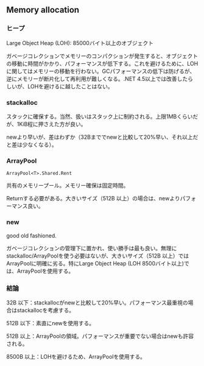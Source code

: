 ## Memory allocation

### ヒープ

Large Object Heap (LOH): 85000バイト以上のオブジェクト

ガベージコレクションでメモリーのコンパクションが発生すると、オブジェクトの移動に時間がかかり、パフォーマンスが低下する。これを避けるために、LOHに関してはメモリーの移動を行わない。GCパフォーマンスの低下は防げるが、逆にメモリーが断片化して再利用が難しくなる。.NET 4.5以上では改善したらしいが、LOHを避けるに越したことはない。



### stackalloc

スタックに確保する。当然、扱いはスタック上に制約される。上限1MBくらいだが、1KiB程に押さえた方が良い。

newより早いが、差はわずか（32Bまででnewと比較して20%早い、それ以上だと差は少なくなる）。

### ArrayPool

`ArrayPool<T>.Shared.Rent`

共有のメモリープール。メモリー確保は固定時間。

Returnする必要がある。大きいサイズ（512B 以上）の場合は、newよりパフォーマンス良い。

### new

good old fashioned.

ガベージコレクションの管理下に置かれ、使い勝手は最も良い。無理にstackalloc/ArrayPoolを使う必要はないが、大きいサイズ（512B 以上）ではArrayPoolに明確に劣る。特にLarge Object Heap (LOH 8500バイト以上)では、ArrayPoolを使用する。



### 結論

32B 以下：stackallocがnewと比較して20%早い。パフォーマンス最重視の場合はstackallocを考慮する。

512B 以下：素直にnewを使用する。

512B 以上：ArrayPoolの領域。パフォーマンスが重要でない場合はnewも許容される。

8500B 以上：LOHを避けるため、ArrayPoolを使用する。

